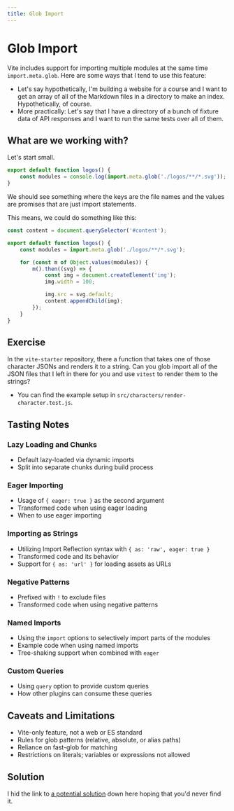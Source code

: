 ```yaml
---
title: Glob Import
---
```


# Glob Import

Vite includes support for importing multiple modules at the same time `import.meta.glob`. Here are some ways that I tend to use this feature:

- Let's say hypothetically, I'm building a website for a course and I want to get an array of all of the Markdown files in a directory to make an index. Hypothetically, of course.
- More practically: Let's say that I have a directory of a bunch of fixture data of API responses and I want to run the same tests over all of them.

## What are we working with?

Let's start small.

```js
export default function logos() {
	const modules = console.log(import.meta.glob('./logos/**/*.svg'));
}
```

We should see something where the keys are the file names and the values are promises that are just import statements.

This means, we could do something like this:

```js
const content = document.querySelector('#content');

export default function logos() {
	const modules = import.meta.glob('./logos/**/*.svg');

	for (const m of Object.values(modules)) {
		m().then((svg) => {
			const img = document.createElement('img');
			img.width = 100;

			img.src = svg.default;
			content.appendChild(img);
		});
	}
}
```

<div class="exercise">

## Exercise

In the `vite-starter` repository, there a function that takes one of those character JSONs and renders it to a string. Can you glob import all of the JSON files that I left in there for you and use `vitest` to render them to the strings?

- You can find the example setup in `src/characters/render-character.test.js`.

</div>

## Tasting Notes

### Lazy Loading and Chunks

- Default lazy-loaded via dynamic imports
- Split into separate chunks during build process

### Eager Importing

- Usage of `{ eager: true }` as the second argument
- Transformed code when using eager loading
- When to use eager importing

### Importing as Strings

- Utilizing Import Reflection syntax with `{ as: 'raw', eager: true }`
- Transformed code and its behavior
- Support for `{ as: 'url' }` for loading assets as URLs

### Negative Patterns

- Prefixed with `!` to exclude files
- Transformed code when using negative patterns

### Named Imports

- Using the `import` options to selectively import parts of the modules
- Example code when using named imports
- Tree-shaking support when combined with `eager`

### Custom Queries

- Using `query` option to provide custom queries
- How other plugins can consume these queries

## Caveats and Limitations

- Vite-only feature, not a web or ES standard
- Rules for glob patterns (relative, absolute, or alias paths)
- Reliance on fast-glob for matching
- Restrictions on literals; variables or expressions not allowed

## Solution

I hid the link to [a potential solution](./glob-import-solution.md) down here hoping that you'd never find it.
